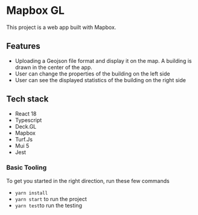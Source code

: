 # Mapbox GL 

This project is a web app built with Mapbox. 

## Features

- Uploading a Geojson file format and display it on the map. A building is drawn in the center of the app. 
- User can change the properties of the building on the left side 
- User can see the displayed statistics of the building on the right side

## Tech stack

- React 18
- Typescript
- Deck.GL
- Mapbox
- Turf.Js
- Mui 5
- Jest

### Basic Tooling

To get you started in the right direction, run these few commands

- `yarn install`
- `yarn start` to run the project
- `yarn test`to run the testing


